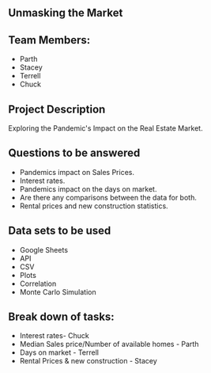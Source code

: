 ## Unmasking the Market

## Team Members: 
- Parth
- Stacey 
- Terrell
- Chuck 

## Project Description 
Exploring the Pandemic's Impact on the Real Estate Market.

## Questions to be answered 
- Pandemics impact on Sales Prices.
- Interest rates.
- Pandemics impact on the days on market.
- Are there any comparisons between the data for both.
- Rental prices and new construction statistics.

## Data sets to be used
- Google Sheets
- API
- CSV
- Plots 
- Correlation
- Monte Carlo Simulation 

## Break down of tasks:
- Interest rates- Chuck 
- Median Sales price/Number of available homes - Parth 
- Days on market - Terrell 
- Rental Prices & new construction - Stacey 
 

  

